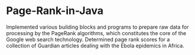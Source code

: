 # Page-Rank-in-Java

Implemented various building blocks and programs to prepare raw data for processing by the PageRank algorithms, which constitutes the core of the Google web search technology. 
Determined page rank scores for a collection of Guardian articles dealing with the Ebola epidemics in Africa.
